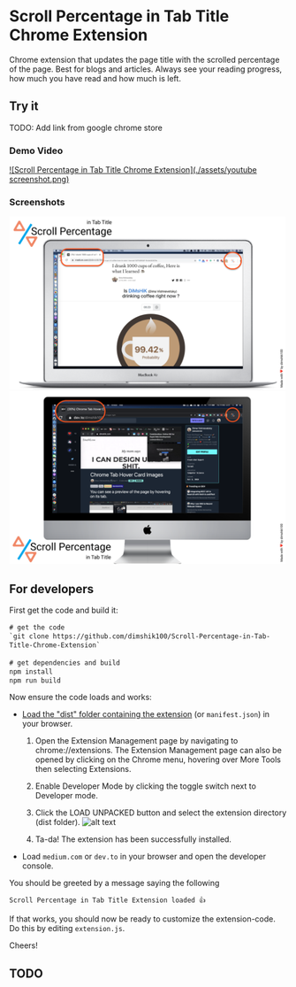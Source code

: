 
# Scroll Percentage in Tab Title Chrome Extension

Chrome extension that updates the page title with the scrolled percentage of the page. Best for blogs and articles. Always see your reading progress, how much you have read and how much is left.

## Try it
TODO: Add link from google chrome store


### Demo Video

[![Scroll Percentage in Tab Title Chrome Extension](./assets/youtube screenshot.png)](https://www.youtube.com/watch?v=4x18QXkK5Ko "Scroll Percentage in Tab Title Chrome Extension")

### Screenshots

<img src="./assets/screenshot 1.png" alt="Scroll Percentage in Tab Title Chrome Extension screenshot" width="500"/>
<img src="./assets/screenshot 2.png" alt="Scroll Percentage in Tab Title Chrome Extension screenshot" width="500"/>


## For developers

First get the code and build it:

```
# get the code
`git clone https://github.com/dimshik100/Scroll-Percentage-in-Tab-Title-Chrome-Extension`

# get dependencies and build
npm install
npm run build
```

Now ensure the code loads and works:

* [Load the "dist" folder containing the extension](https://developer.chrome.com/extensions/getstarted) (or `manifest.json`) in
your browser.

    1. Open the Extension Management page by navigating to chrome://extensions.
        The Extension Management page can also be opened by clicking on the Chrome menu, hovering over More Tools then selecting Extensions.
    2. Enable Developer Mode by clicking the toggle switch next to Developer mode.
    3. Click the LOAD UNPACKED button and select the extension directory (dist folder).
![alt text](https://developer.chrome.com/static/images/get_started/load_extension.png)

    4. Ta-da! The extension has been successfully installed.

* Load `medium.com` or `dev.to` in your browser and open the developer console.

You should be greeted by a message saying the following

```
Scroll Percentage in Tab Title Extension loaded 👍
```

If that works, you should now be ready to customize the
extension-code. Do this by editing `extension.js`.

Cheers!


## TODO


